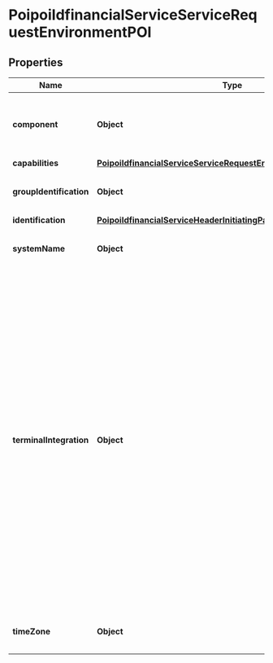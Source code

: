 # PoipoiIdfinancialServiceServiceRequestEnvironmentPOI

## Properties
Name | Type | Description | Notes
------------ | ------------- | ------------- | -------------
**component** | **Object** | Data related to a component of the POI (Point Of Interaction) performing the transaction. |  [optional]
**capabilities** | [**PoipoiIdfinancialServiceServiceRequestEnvironmentPOICapabilities**](PoipoiIdfinancialServiceServiceRequestEnvironmentPOICapabilities.md) |  |  [optional]
**groupIdentification** | **Object** | Specifies a character string with a maximum length of 35 characters.&lt;br/&gt; |  [optional]
**identification** | [**PoipoiIdfinancialServiceHeaderInitiatingParty**](PoipoiIdfinancialServiceHeaderInitiatingParty.md) |  | 
**systemName** | **Object** | Specifies a character string with a maximum length of 70characters.&lt;br/&gt; |  [optional]
**terminalIntegration** | **Object** | Indicates the type of integration of the POI terminal in the sale environment.&lt;br/&gt;- **INDR: Indoor**  : *Indoor terminal.*&lt;br/&gt;- **IPMP: InsidePump**  : *Terminal incorporated in the pump dispensing petrol.*&lt;br/&gt;- **MPOI: MultiplePOITerminal**  : *Multiple terminals linked to a unique sale terminal.*&lt;br/&gt;- **MPMP: MultiplePump**  : *Outdoor terminal serving several petrol pumps.*&lt;br/&gt;- **MSLE: MultipleSaleTerminal**  : *Terminal serving multiple sale terminals.*&lt;br/&gt;- **SSLE: SingleSaleTerminal**  : *Terminal linked to a unique sale terminal.*&lt;br/&gt;- **VNDG: VendingMachine**  : *Terminal integrated in a vending machine.*&lt;br/&gt; |  [optional]
**timeZone** | **Object** | Specifies a character string with a maximum length of 70characters.&lt;br/&gt; |  [optional]
